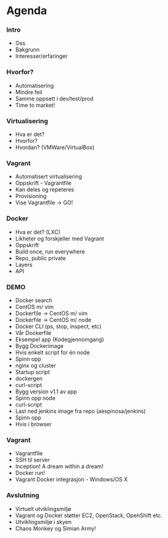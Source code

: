 # Agenda

### Intro
* Oss
* Bakgrunn
* Interesser/erfaringer

### Hvorfor?
* Automatisering
* Mindre feil
* Samme oppsett i dev/test/prod
* Time to market!

### Virtualisering
* Hva er det?
* Hvorfor?
* Hvordan? (VMWare/VirtualBox)

### Vagrant
* Automatisert virtualisering
* Oppskrift - Vagrantfile
* Kan deles og repeteres
* Provisioning
* Vise Vagrantfile -> GO!

### Docker
* Hva er det? (LXC)
* Likheter og forskjeller med Vagrant
 * Oppskrift
 * Build once, run everywhere
* Repo, public private
* Layers
* API

### DEMO
* Docker search
* CentOS m/ vim
* Dockerfile -> CentOS m/ vim
* Dockerfile -> CentOS m/ node
* Docker CLI (ps, stop, inspect, etc)
* Vår Dockerfile
 * Eksempel app (Kodegjennomgang)
 * Bygg Dockerimage
 * Hvis enkelt script for én node
 * Spinn opp
* nginx og cluster
 * Startup script
 * dockergen
 * curl-script
* Bygg version v1.1 av app
 * Spinn opp node
 * curl-script
* Last ned jenkins image fra repo (aespinosa/jenkins)
 * Spinn opp
 * Hvis i browser

### Vagrant
* Vagrantfile
* SSH til server
* Inception! A dream within a dream!
* Docker run!
* Vagrant Docker integrasjon - Windows/OS X

### Avslutning
* Virtuelt utviklingsmiljø
* Vagrant og Docker støtter EC2, OpenStack, OpenShift etc.
* Utviklingsmiljø i skyen
* Chaos Monkey og Simian Army!
